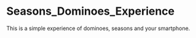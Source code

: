 # Seasons_Dominoes_Experience
This is a simple experience of dominoes, seasons and your smartphone.
